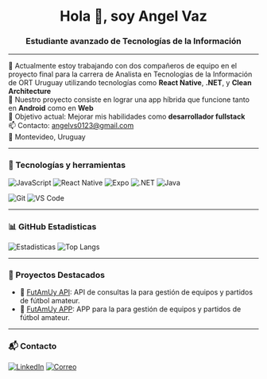 <h1 align="center">Hola 👋, soy Angel Vaz</h1>
<h3 align="center">Estudiante avanzado de Tecnologías de la Información</h3>

---

🌱 Actualmente estoy trabajando con dos compañeros de equipo en el proyecto final para la carrera de Analista en Tecnologias de la Información de ORT Uruguay
utilizando tecnologías como **React Native**, **.NET**, y **Clean Architecture**  
💪 Nuestro proyecto consiste en lograr una app híbrida que funcione tanto en **Android** como en **Web**  
🎯 Objetivo actual: Mejorar mis habilidades como **desarrollador fullstack**  
📫 Contacto: angelvs0123@gmail.com  
📍 Montevideo, Uruguay

---

### 🧰 Tecnologías y herramientas
![JavaScript](https://img.shields.io/badge/-JavaScript-black?style=flat-square&logo=javascript)
![React Native](https://img.shields.io/badge/-React%20Native-black?style=flat-square&logo=react)
![Expo](https://img.shields.io/badge/-Expo-black?style=flat-square&logo=expo)
![.NET](https://img.shields.io/badge/-.NET-black?style=flat-square&logo=dotnet)
![Java](https://img.shields.io/badge/-Java-black?style=flat-square&logo=java)

![Git](https://img.shields.io/badge/-Git-black?style=flat-square&logo=git)
![VS Code](https://img.shields.io/badge/-VS%20Code-black?style=flat-square&logo=visual-studio-code)

---

### 📊 GitHub Estadisticas
![Estadisticas](https://github-readme-stats.vercel.app/api?username=l-angelvaz&show_icons=true&theme=radical) 
![Top Langs](https://github-readme-stats.vercel.app/api?username=l-angelvaz&layout=compact&theme=radical)

---

### 🚀 Proyectos Destacados

- 🔗 [FutAmUy API](https://github.com/l-angelvaz/testProyectoIntegrador): API de consultas la para gestión de equipos y partidos de fútbol amateur.
- 🔗 [FutAmUy APP](https://github.com/l-angelvaz/testProyectoIntegradorFE): APP para la para gestión de equipos y partidos de fútbol amateur.
---

### 📬 Contacto

[![LinkedIn](https://img.shields.io/badge/-LinkedIn-0e76a8?style=flat-square&logo=linkedin&logoColor=white)](https://www.linkedin.com/in/l-angelvaz/)
[![Correo](https://img.shields.io/badge/-Email-black?style=flat-square&logo=gmail&logoColor=white)](mailto:angelvs0123@gmail.com)
